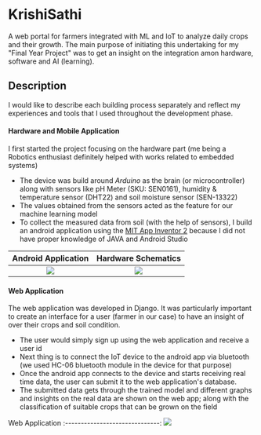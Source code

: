 # KrishiSathi

A web portal for farmers integrated with ML and IoT to analyze daily crops and their growth.
The main purpose of initiating this undertaking for my "Final Year Project" was to get an insight on the integration amon hardware, software and AI (learning). 

## Description

I would like to describe each building process separately and reflect my experiences and tools that I used throughout the development phase.

#### Hardware and Mobile Application
I first started the project focusing on the hardware part (me being a Robotics enthusiast definitely helped with works related to embedded systems)
* The device was build around *Arduino* as the brain (or microcontroller) along with sensors like pH Meter (SKU: SEN0161), humidity & temperature sensor (DHT22) and soil moisture sensor (SEN-13322)
* The values obtained from the sensors acted as the feature for our machine learning model
* To collect the measured data from soil (with the help of sensors), I build an android application using the [MIT App Inventor 2](http://ai2.appinventor.mit.edu/) because I did not have proper knowledge of JAVA and Android Studio

Android Application             |  Hardware Schematics
:------------------------------:|:-------------------------:
![](https://github.com/asheeshcric/krishisathi/blob/master/images/android_application.png)  |  ![](https://github.com/asheeshcric/krishisathi/blob/master/images/hardware_schematics.png)

#### Web Application
The web application was developed in Django. It was particularly important to create an interface for a user (farmer in our case) to have an insight of over their crops and soil condition.
* The user would simply sign up using the web application and receive a user id
* Next thing is to connect the IoT device to the android app via bluetooth (we used HC-06 bluetooth module in the device for that purpose)
* Once the android app connects to the device and starts receiving real time data, the user can submit it to the web application's database.
* The submitted data gets through the trained model and different graphs and insights on the real data are shown on the web app; along with the classification of suitable crops that can be grown on the field

Web Application
:------------------------------:
![](https://github.com/asheeshcric/krishisathi/blob/master/images/web_application.png)
